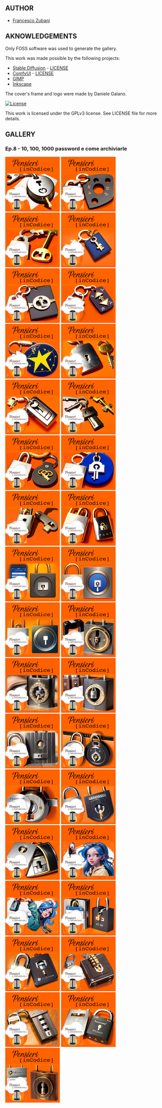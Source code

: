 ## AUTHOR

- [Francesco Zubani](https://www.linkedin.com/in/francesco-zubani-5957081a6/)

## AKNOWLEDGEMENTS

Only FOSS software was used to generate the gallery.

This work was made possible by the following projects:

- [Stable Diffusion](https://github.com/CompVis/stable-diffusion) - [LICENSE](https://github.com/CompVis/stable-diffusion/blob/main/LICENSE)
- [ComfyUI](https://github.com/comfyanonymous/ComfyUI) - [LICENSE](https://github.com/comfyanonymous/ComfyUI/blob/master/LICENSE)
- [GIMP](https://www.gimp.org/)
- [Inkscape](https://inkscape.org/)

The cover's frame and logo were made by Daniele Galano.

[![License](https://img.shields.io/badge/License-GPL%20v3-blue.svg)](http://www.gnu.org/licenses/gpl-3.0)

This work is licensed under the GPLv3 license.
See LICENSE file for more details.

## GALLERY

### Ep.8 - 10, 100, 1000 password e come archiviarle

<div class="gallery">
  <a href="PIC8_01.png"><img class="thumbnail" src="./thumbs/PIC8_01.png" alt="PIC8_01"></a>
  <a href="PIC8_02.png"><img class="thumbnail" src="./thumbs/PIC8_02.png" alt="PIC8_02"></a>
  <a href="PIC8_03.png"><img class="thumbnail" src="./thumbs/PIC8_03.png" alt="PIC8_03"></a>
  <a href="PIC8_04.png"><img class="thumbnail" src="./thumbs/PIC8_04.png" alt="PIC8_04"></a>
  <a href="PIC8_05.png"><img class="thumbnail" src="./thumbs/PIC8_05.png" alt="PIC8_05"></a>
  <a href="PIC8_06.png"><img class="thumbnail" src="./thumbs/PIC8_06.png" alt="PIC8_06"></a>
  <a href="PIC8_07.png"><img class="thumbnail" src="./thumbs/PIC8_07.png" alt="PIC8_07"></a>
  <a href="PIC8_08.png"><img class="thumbnail" src="./thumbs/PIC8_08.png" alt="PIC8_08"></a>
  <a href="PIC8_09.png"><img class="thumbnail" src="./thumbs/PIC8_09.png" alt="PIC8_09"></a>
  <a href="PIC8_10.png"><img class="thumbnail" src="./thumbs/PIC8_10.png" alt="PIC8_10"></a>
  <a href="PIC8_11.png"><img class="thumbnail" src="./thumbs/PIC8_11.png" alt="PIC8_11"></a>
  <a href="PIC8_12.png"><img class="thumbnail" src="./thumbs/PIC8_12.png" alt="PIC8_12"></a>
  <a href="PIC8_13.png"><img class="thumbnail" src="./thumbs/PIC8_13.png" alt="PIC8_13"></a>
  <a href="PIC8_14.png"><img class="thumbnail" src="./thumbs/PIC8_14.png" alt="PIC8_14"></a>
  <a href="PIC8_15.png"><img class="thumbnail" src="./thumbs/PIC8_15.png" alt="PIC8_15"></a>
  <a href="PIC8_16.png"><img class="thumbnail" src="./thumbs/PIC8_16.png" alt="PIC8_16"></a>
  <a href="PIC8_17.png"><img class="thumbnail" src="./thumbs/PIC8_17.png" alt="PIC8_17"></a>
  <a href="PIC8_18.png"><img class="thumbnail" src="./thumbs/PIC8_18.png" alt="PIC8_18"></a>
  <a href="PIC8_19.png"><img class="thumbnail" src="./thumbs/PIC8_19.png" alt="PIC8_19"></a>
  <a href="PIC8_20.png"><img class="thumbnail" src="./thumbs/PIC8_20.png" alt="PIC8_20"></a>
  <a href="PIC8_21.png"><img class="thumbnail" src="./thumbs/PIC8_21.png" alt="PIC8_21"></a>
  <a href="PIC8_22.png"><img class="thumbnail" src="./thumbs/PIC8_22.png" alt="PIC8_22"></a>
  <a href="PIC8_23.png"><img class="thumbnail" src="./thumbs/PIC8_23.png" alt="PIC8_23"></a>
  <a href="PIC8_24.png"><img class="thumbnail" src="./thumbs/PIC8_24.png" alt="PIC8_24"></a>
  <a href="PIC8_25.png"><img class="thumbnail" src="./thumbs/PIC8_25.png" alt="PIC8_25"></a>
  <a href="PIC8_26.png"><img class="thumbnail" src="./thumbs/PIC8_26.png" alt="PIC8_26"></a>
  <a href="PIC8_27.png"><img class="thumbnail" src="./thumbs/PIC8_27.png" alt="PIC8_27"></a>
  <a href="PIC8_28.png"><img class="thumbnail" src="./thumbs/PIC8_28.png" alt="PIC8_28"></a>
  <a href="PIC8_29.png"><img class="thumbnail" src="./thumbs/PIC8_29.png" alt="PIC8_29"></a>
  <a href="PIC8_30.png"><img class="thumbnail" src="./thumbs/PIC8_30.png" alt="PIC8_30"></a>
  <a href="PIC8_31.png"><img class="thumbnail" src="./thumbs/PIC8_31.png" alt="PIC8_31"></a>
  <a href="PIC8_32.png"><img class="thumbnail" src="./thumbs/PIC8_32.png" alt="PIC8_32"></a>
  <a href="PIC8_33.png"><img class="thumbnail" src="./thumbs/PIC8_33.png" alt="PIC8_33"></a>
</div>
</body>
</html>
